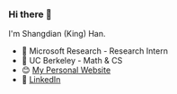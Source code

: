 ### Hi there 👋
I'm Shangdian (King) Han.
- 🔭 Microsoft Research - Research Intern
- 🌱 UC Berkeley - Math & CS
- 😊 [My Personal Website](https://kingh0730.github.io/ 'Shangdian (King) Han')
- 👔 [LinkedIn](https://www.linkedin.com/in/kingh0730/ 'Shangdian (King) Han')

